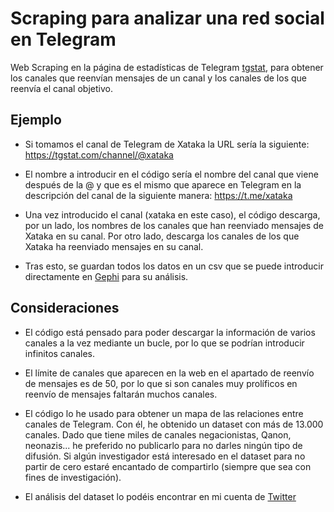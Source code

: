# Scraping para analizar una red social en Telegram
Web Scraping en la página de estadísticas de Telegram [tgstat](https://tgstat.com/), para obtener los canales que reenvían mensajes de un canal y los canales de los que reenvía el canal objetivo.

## Ejemplo

- Si tomamos el canal de Telegram de Xataka la URL sería la siguiente:
https://tgstat.com/channel/@xataka

- El nombre a introducir en el código sería el nombre del canal que viene después de la @ y que es el mismo que aparece en Telegram en la descripción del canal de la siguiente manera:
https://t.me/xataka

- Una vez introducido el canal (xataka en este caso), el código descarga, por un lado, los nombres de los canales que han reenviado mensajes de Xataka en su canal. Por otro lado, descarga los canales de los que Xataka ha reenviado mensajes en su canal.

- Tras esto, se guardan todos los datos en un csv que se puede introducir directamente en [Gephi](https://gephi.org/) para su análisis.

## Consideraciones

- El código está pensado para poder descargar la información de varios canales a la vez mediante un bucle, por lo que se podrían introducir infinitos canales.

- El límite de canales que aparecen en la web en el apartado de reenvío de mensajes es de 50, por lo que si son canales muy prolíficos en reenvío de mensajes faltarán muchos canales.

- El código lo he usado para obtener un mapa de las relaciones entre canales de Telegram. Con él, he obtenido un dataset con más de 13.000 canales. Dado que tiene miles de canales negacionistas, Qanon, neonazis... he preferido no publicarlo para no darles ningún tipo de difusión. Si algún investigador está interesado en el dataset para no partir de cero estaré encantado de compartirlo (siempre que sea con fines de investigación).

- El análisis del dataset lo podéis encontrar en mi cuenta de [Twitter](https://twitter.com/_Daniel_Nunez/status/1360205515268251655)
